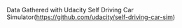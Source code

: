 Data Gathered with Udacity Self Driving Car Simulator(https://github.com/udacity/self-driving-car-sim)
